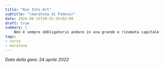 ```yaml
---
title: "Run Into Art"
subtitle: "(maratona di Padova)"
date: 2024-08-15T10:55:55+02:00
draft: true
summary: |
    Non è sempre obbligatorio andare in una grande e rinomata capitale europea. Padova è una delle molte città italiane che possono sorprendere, e correrci la maratona non è affatto male.
tags:
- corsa
- maratone
---
```


_Data della gara: 24 aprile 2022_
